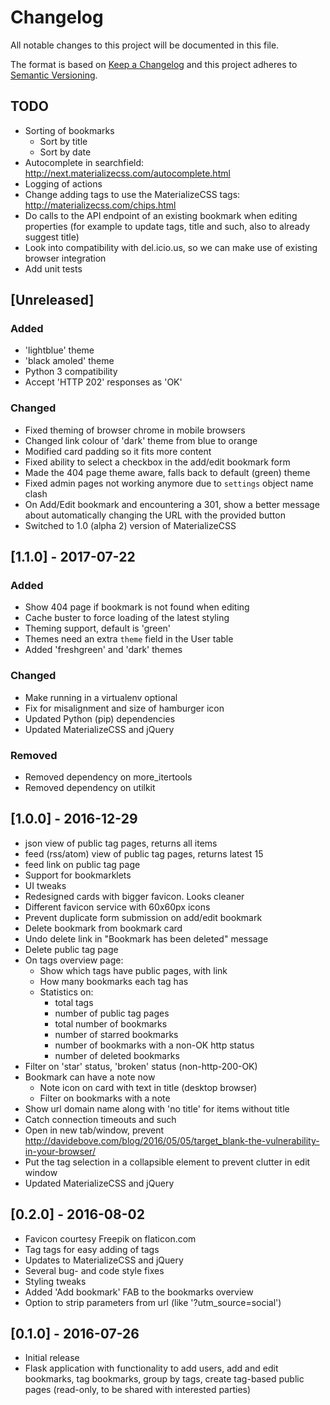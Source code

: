 # Changelog
All notable changes to this project will be documented in this file.

The format is based on [Keep a Changelog](http://keepachangelog.com/en/1.0.0/)
and this project adheres to [Semantic Versioning](http://semver.org/spec/v2.0.0.html).


## TODO

- Sorting of bookmarks
  - Sort by title
  - Sort by date
- Autocomplete in searchfield: http://next.materializecss.com/autocomplete.html
- Logging of actions
- Change adding tags to use the MaterializeCSS tags: http://materializecss.com/chips.html
- Do calls to the API endpoint of an existing bookmark when editing properties
  (for example to update tags, title and such, also to already suggest title)
- Look into compatibility with del.icio.us, so we can make use of existing browser integration
- Add unit tests


## [Unreleased]

### Added
- 'lightblue' theme
- 'black amoled' theme
- Python 3 compatibility
- Accept 'HTTP 202' responses as 'OK'

### Changed
- Fixed theming of browser chrome in mobile browsers
- Changed link colour of 'dark' theme from blue to orange
- Modified card padding so it fits more content
- Fixed ability to select a checkbox in the add/edit bookmark form
- Made the 404 page theme aware, falls back to default (green) theme
- Fixed admin pages not working anymore due to `settings` object name clash
- On Add/Edit bookmark and encountering a 301, show a better message about automatically changing the URL with the provided button
- Switched to 1.0 (alpha 2) version of MaterializeCSS


## [1.1.0] - 2017-07-22

### Added
- Show 404 page if bookmark is not found when editing
- Cache buster to force loading of the latest styling
- Theming support, default is 'green'
- Themes need an extra `theme` field in the User table
- Added 'freshgreen' and 'dark' themes

### Changed
- Make running in a virtualenv optional
- Fix for misalignment and size of hamburger icon
- Updated Python (pip) dependencies
- Updated MaterializeCSS and jQuery

### Removed
- Removed dependency on more_itertools
- Removed dependency on utilkit


## [1.0.0] - 2016-12-29

- json view of public tag pages, returns all items
- feed (rss/atom) view of public tag pages, returns latest 15
- feed link on public tag page
- Support for bookmarklets
- UI tweaks
- Redesigned cards with bigger favicon. Looks cleaner
- Different favicon service with 60x60px icons
- Prevent duplicate form submission on add/edit bookmark
- Delete bookmark from bookmark card
- Undo delete link in "Bookmark has been deleted" message
- Delete public tag page
- On tags overview page:
  - Show which tags have public pages, with link
  - How many bookmarks each tag has
  - Statistics on:
    - total tags
    - number of public tag pages
    - total number of bookmarks
    - number of starred bookmarks
    - number of bookmarks with a non-OK http status
    - number of deleted bookmarks
- Filter on 'star' status, 'broken' status (non-http-200-OK)
- Bookmark can have a note now
  - Note icon on card with text in title (desktop browser)
  - Filter on bookmarks with a note
- Show url domain name along with 'no title' for items without title
- Catch connection timeouts and such
- Open in new tab/window, prevent
  http://davidebove.com/blog/2016/05/05/target_blank-the-vulnerability-in-your-browser/
- Put the tag selection in a collapsible element to prevent clutter in edit window
- Updated MaterializeCSS and jQuery


## [0.2.0] - 2016-08-02

- Favicon courtesy Freepik on flaticon.com
- Tag tags for easy adding of tags
- Updates to MaterializeCSS and jQuery
- Several bug- and code style fixes
- Styling tweaks
- Added 'Add bookmark' FAB to the bookmarks overview
- Option to strip parameters from url (like '?utm_source=social')


## [0.1.0] - 2016-07-26

- Initial release
- Flask application with functionality to add users, add and edit bookmarks,
  tag bookmarks, group by tags, create tag-based public pages (read-only, to be shared
  with interested parties)
